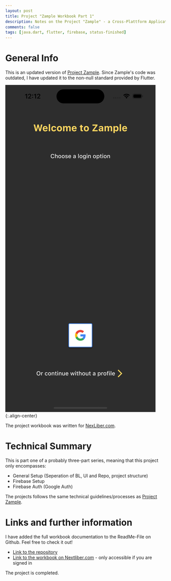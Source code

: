 ```yaml
---
layout: post
title: Project "Zample Workbook Part 1"
description: Notes on the Project "Zample" - a Cross-Plattform Application for centrally distributing ideas and their respective creators.
comments: false
tags: [java.dart, flutter, firebase, status-finished]
---
```


# General Info

This is an updated version of [Project Zample](/2021/01/01/project-zample). Since Zample's code was outdated, I have updated it to the non-null standard provided by Flutter. 

![Zample Design](/assets/images/landing-page.png){:.align-center}

The project workbook was written for [NexLiber.com](https://nexliber.com).

# Technical Summary  

This is part one of a probably three-part series, meaning that this project only encompasses:
* General Setup (Seperation of BL, UI and Repo, project structure)
* Firebase Setup
* Firebase Auth (Google Auth)

The projects follows the same technical guidelines/processes as [Project Zample](/2021/01/01/project-zample).

# Links and further information

I have added the full workbook documentation to the ReadMe-File on Github. Feel free to check it out!

* [Link to the repository](https://github.com/100xA/zample_workbook)
* [Link to the workbook on Nextliber.com](https://nexliber.com/workbook/zample-part-1) - only accessible if you are signed in

The project is completed.